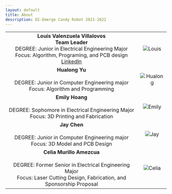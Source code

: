 ```yaml
---
layout: default
title: About
description: EE-Emerge Candy Robot 2021-2022
---
```


| | |
|:---------------------------------------------------------------------------------------------------------------------------------------------:|:---------------------------------------------------:|
|**Louis Valenzuela Villalovos** <br/> **Team Leader** <br/> DEGREE: Junior in Electrical Engineering Major<br/> Focus: Algorithm, Programing, and PCB design <br/> [LinkedIn](https://www.linkedin.com/mwlite/in/louis-valenzuela-villalovos) | ![Louis]({{site.baseurl}}/assets/css/Louis.jpg) |
|**Hualong Yu** <br/>        <br/> DEGREE: Junior in Computer Engineering major <br/> Focus: Algorithm and Programming <br/>  | ![Hualong]({{site.baseurl}}/assets/css/Steven.jpg) |
|**Emily Hoang** <br/>        <br/> DEGREE: Sophomore in Electrical Engineering Major<br/> Focus: 3D Printing and Fabrication <br/> | ![Emily]({{site.baseurl}}/assets/css/Emily.jpg) |
|**Jay Chen** <br/>        <br/> DEGREE: Junior in Computer Engineering major <br/> Focus: 3D Model and PCB Design | ![Jay]({{site.baseurl}}/assets/css/JayChen.jpg) |
|**Celia Murillo Amezcua** <br/>        <br/> DEGREE: Former Senior in Electrical Engineering Major<br/> Focus: Laser Cutting Design, Fabrication, and Sponsorship Proposal <br/>  | ![Celia]({{site.baseurl}}/assets/css/Celia.jpg) |
